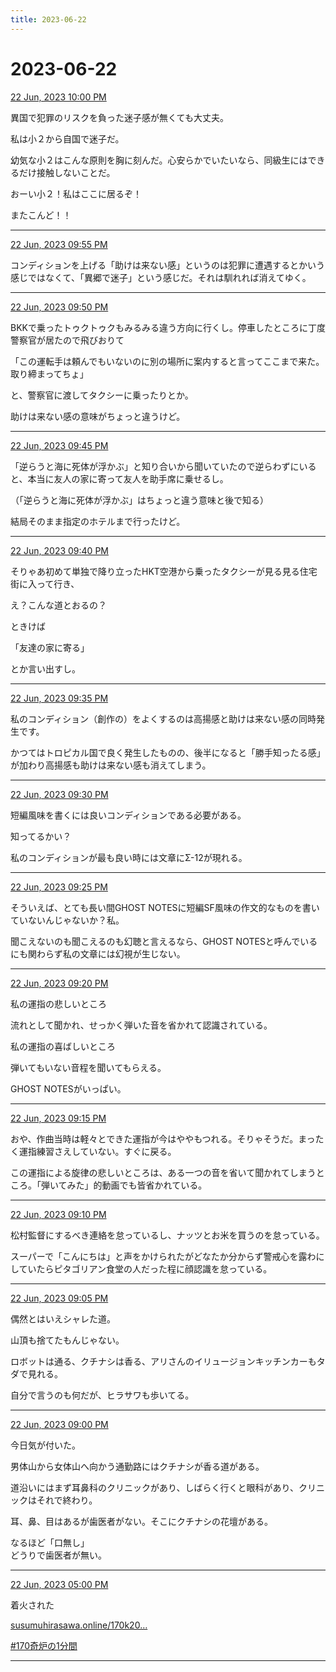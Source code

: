 ```yaml
---
title: 2023-06-22
---
```

# 2023-06-22

[22 Jun, 2023 10:00 PM](https://twitter.com/hirasawa/status/1671865623595614209#m)

異国で犯罪のリスクを負った迷子感が無くても大丈夫。  
  
私は小２から自国で迷子だ。  
  
幼気な小２はこんな原則を胸に刻んだ。心安らかでいたいなら、同級生にはできるだけ接触しないことだ。  
  
おーい小２！私はここに居るぞ！  
  
またこんど！！

---

[22 Jun, 2023 09:55 PM](https://twitter.com/hirasawa/status/1671864361848061954#m)

コンディションを上げる「助けは来ない感」というのは犯罪に遭遇するとかいう感じではなくて、「異郷で迷子」という感じだ。それは馴れれば消えてゆく。

---

[22 Jun, 2023 09:50 PM](https://twitter.com/hirasawa/status/1671863103330586626#m)

BKKで乗ったトゥクトゥクもみるみる違う方向に行くし。停車したところに丁度警察官が居たので飛びおりて  
  
「この運転手は頼んでもいないのに別の場所に案内すると言ってここまで来た。取り締まってちょ」  
  
と、警察官に渡してタクシーに乗ったりとか。  
  
助けは来ない感の意味がちょっと違うけど。

---

[22 Jun, 2023 09:45 PM](https://twitter.com/hirasawa/status/1671861845156823040#m)

「逆らうと海に死体が浮かぶ」と知り合いから聞いていたので逆らわずにいると、本当に友人の家に寄って友人を助手席に乗せるし。  
  
（「逆らうと海に死体が浮かぶ」はちょっと違う意味と後で知る）  
  
結局そのまま指定のホテルまで行ったけど。

---

[22 Jun, 2023 09:40 PM](https://twitter.com/hirasawa/status/1671860586869817344#m)

そりゃあ初めて単独で降り立ったHKT空港から乗ったタクシーが見る見る住宅街に入って行き、  
  
え？こんな道とおるの？  
  
ときけば  
  
「友達の家に寄る」  
  
とか言い出すし。

---

[22 Jun, 2023 09:35 PM](https://twitter.com/hirasawa/status/1671859328851083264#m)

私のコンディション（創作の）をよくするのは高揚感と助けは来ない感の同時発生です。  
  
かつてはトロピカル国で良く発生したものの、後半になると「勝手知ったる感」が加わり高揚感も助けは来ない感も消えてしまう。

---

[22 Jun, 2023 09:30 PM](https://twitter.com/hirasawa/status/1671858074099875845#m)

短編風味を書くには良いコンディションである必要がある。  
  
知ってるかい？  
  
私のコンディションが最も良い時には文章にΣ-12が現れる。

---

[22 Jun, 2023 09:25 PM](https://twitter.com/hirasawa/status/1671856812209963009#m)

そういえば、とても長い間GHOST NOTESに短編SF風味の作文的なものを書いていないんじゃないか？私。  
  
聞こえないのも聞こえるのも幻聴と言えるなら、GHOST NOTESと呼んでいるにも関わらず私の文章には幻視が生じない。

---

[22 Jun, 2023 09:20 PM](https://twitter.com/hirasawa/status/1671855553675694080#m)

私の運指の悲しいところ  
  
流れとして聞かれ、せっかく弾いた音を省かれて認識されている。  
  
私の運指の喜ばしいところ  
  
弾いてもいない音程を聞いてもらえる。  
  
GHOST NOTESがいっぱい。

---

[22 Jun, 2023 09:15 PM](https://twitter.com/hirasawa/status/1671854295418011650#m)

おや、作曲当時は軽々とできた運指が今はややもつれる。そりゃそうだ。まったく運指練習さえしていない。すぐに戻る。  
  
この運指による旋律の悲しいところは、ある一つの音を省いて聞かれてしまうところ。「弾いてみた」的動画でも皆省かれている。

---

[22 Jun, 2023 09:10 PM](https://twitter.com/hirasawa/status/1671853037537615873#m)

松村監督にするべき連絡を怠っているし、ナッツとお米を買うのを怠っている。  
  
スーパーで「こんにちは」と声をかけられたがどなたか分からず警戒心を露わにしていたらピタゴリアン食堂の人だった程に顔認識を怠っている。

---

[22 Jun, 2023 09:05 PM](https://twitter.com/hirasawa/status/1671851779150032899#m)

偶然とはいえシャレた道。  
  
山頂も捨てたもんじゃない。  
  
ロボットは通る、クチナシは香る、アリさんのイリュージョンキッチンカーもタダで見れる。  
  
自分で言うのも何だが、ヒラサワも歩いてる。

---

[22 Jun, 2023 09:00 PM](https://twitter.com/hirasawa/status/1671850521861455872#m)

今日気が付いた。  
  
男体山から女体山へ向かう通勤路にはクチナシが香る道がある。  
  
道沿いにはまず耳鼻科のクリニックがあり、しばらく行くと眼科があり、クリニックはそれで終わり。  
  
耳、鼻、目はあるが歯医者がない。そこにクチナシの花壇がある。  
  
なるほど「口無し」  
どうりで歯医者が無い。

---

[22 Jun, 2023 05:00 PM](https://twitter.com/hirasawa/status/1671790129210445824#m)

着火された  
  
<a href="http://susumuhirasawa.online/170k2022">susumuhirasawa.online/170k20…</a>  
  
<a href="https://twitter.com/search?q=%23170奇炉の1分間">#170奇炉の1分間</a>

---

